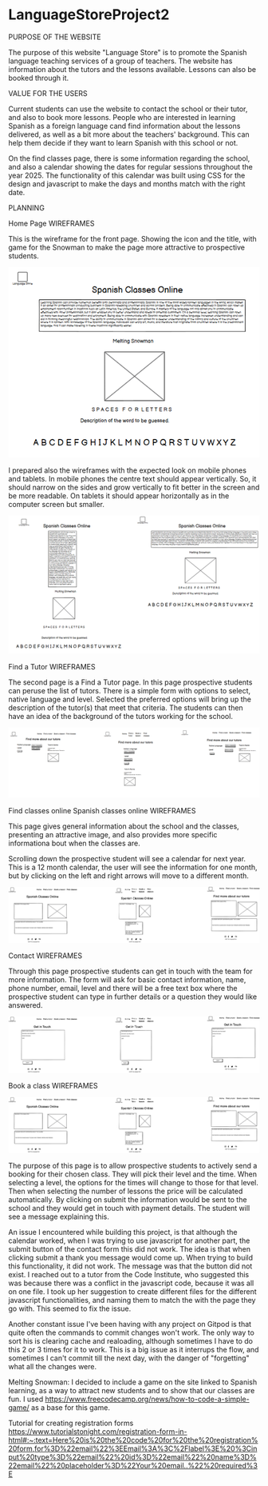 # LanguageStoreProject2

PURPOSE OF THE WEBSITE

The purpose of this website "Language Store" is to promote the Spanish language teaching services of a group of teachers. The website has information about the tutors and the lessons available. Lessons can also be booked through it. 

VALUE FOR THE USERS

Current students can use the website to contact the school or their tutor, and also to book more lessons. People who are interested in learning Spanish as a foreign language cand find information about the lessons delivered, as well as a bit more about the teachers' background. This can help them decide if they want to learn Spanish with this school or not.

On the find classes page, there is some information regarding the school, and also a calendar showing the dates for regular sessions throughout the year 2025. The functionality of this calendar was built using CSS for the design and javascript to make the days and months match with the right date. 

PLANNING 

Home Page WIREFRAMES

This is the wireframe for the front page. Showing the icon and the title, with game for the Snowman to make the page more attractive to prospective students.

![ Wireframes Home Page](/images/wireframehomepage.png)

I prepared also the wireframes with the expected look on mobile phones and tablets. In mobile phones the centre text should appear vertically. So, it should narrow on the sides and grow vertically to fit better in the screen and be more readable. On tablets it should appear horizontally as in the computer screen but smaller. 

![ Wireframes Home Page Phones and Tablets](/images/wireframehomepagephonetablet.png)

Find a Tutor WIREFRAMES

The second page is a Find a Tutor page. In this page prospective students can peruse the list of tutors. There is a simple form with options to select, native language and level. Selected the preferred options will bring up the description of the tutor(s) that meet that criteria. The students can then have an idea of the background of the tutors working for the school.

![ Wireframes Find a Tutor](/images/wireframefindatutor.png)

Find classes online Spanish classes online WIREFRAMES

This page gives general information about the school and the classes, presenting an attractive image, and also provides more specific informationa bout when the classes are.

Scrolling down the prospective student will see a calendar for next year. This is a 12 month calendar, the user will see the information for one month, but by clicking on the left and right arrows will move to a different month.

![ Wireframes Find a Tutor](/images/wireframespanishclassesonline.png)

Contact WIREFRAMES

Through this page prospective students can get in touch with the team for more information. The form will ask for basic contact information, name, phone number, email, level and there will be a free text box where the prospective student can type in further details or a question they would like answered. 

![ Wireframes Find a Tutor](/images/wireframesgetintouch.png)

Book a class WIREFRAMES

![ Wireframes Find a Tutor](/images/wireframespanishclassesonline.png)

The purpose of this page is to allow prospective students to actively send a booking for their chosen class. They will pick their level and the time. When selecting a level, the options for the times will change to those for that level. Then when selecting the number of lessons the price will be calculated automatically. 
By clicking on submit the information would be sent to the school and they would get in touch with payment details. The student will see a message explaining this.


An issue I encountered while building this project, is that although the calendar worked, when I was trying to use javascript for another part, the submit button of the contact form this did not work. The idea is that when clicking submit a thank you message would come up. When trying to build this functionality, it did not work. The message was that the button did not exist. I reached out to a tutor from the Code Institute, who suggested this was because there was a conflict in the javascript code, because it was all on one file. I took up her suggestion to create different files for the different javascript functionalities, and naming them to match the with the page they go with. This seemed to fix the issue. 

Another constant issue I've been having with any project on Gitpod is that quite often the commands to commit changes won't work. The only way to sort his is clearing cache and realoading, although sometimes I have to do this 2 or 3 times for it to work. This is a big issue as it interrups the flow, and sometimes I can't commit till the next day, with the danger of "forgetting" what all the changes were.

Melting Snowman: I decided to include a game on the site linked to Spanish learning, as a way to attract new students and to show that our classes are fun. I used https://www.freecodecamp.org/news/how-to-code-a-simple-game/ as a base for this game.

Tutorial for creating registration forms https://www.tutorialstonight.com/registration-form-in-html#:~:text=Here%20is%20the%20code%20for%20the%20registration%20form,for%3D%22email%22%3EEmail%3A%3C%2Flabel%3E%20%3Cinput%20type%3D%22email%22%20id%3D%22email%22%20name%3D%22email%22%20placeholder%3D%22Your%20email..%22%20required%3E
